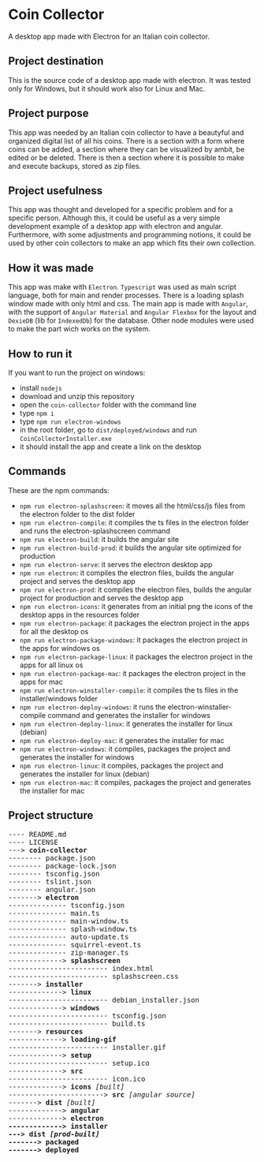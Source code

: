 # Coin Collector
A desktop app made with Electron for an Italian coin collector.

## Project destination
This is the source code of a desktop app made with electron. It was tested only for Windows, but it should work also for Linux and Mac.

## Project purpose
This app was needed by an Italian coin collector to have a beautyful and organized digital list of all his coins. There is a section with a form where coins can be added, a section where they can be visualized by ambit, be edited or be deleted. There is then a section where it is possible to make and execute backups, stored as zip files.

## Project usefulness
This app was thought and developed for a specific problem and for a specific person. Although this, it could be useful as a very simple
development example of a desktop app with electron and angular. Furthermore, with some adjustments and programming notions, it could be 
used by other coin collectors to make an app which fits their own collection.

## How it was made
This app was make with `Electron`. `Typescript` was used as main script language, both for main and render processes. There is a loading splash window made with only html and css. The main app is made with `Angular`, with the support of `Angular Material` and `Angular Flexbox` for the layout and `DexieDB` (lib for `IndexedDb`) for the database. Other node modules were used to make the part wich works on the system.

## How to run it
If you want to run the project on windows:
* install `nodejs`
* download and unzip this repository
* open the `coin-collector` folder with the command line
* type `npm i`
* type `npm run electron-windows`
* in the root folder, go to `dist/deployed/windows` and run `CoinCollectorInstaller.exe` 
* it should install the app and create a link on the desktop

## Commands
These are the npm commands:
* `npm run electron-splashscreen`: it moves all the html/css/js files from the electron folder to the dist folder
* `npm run electron-compile`: it compiles the ts files in the electron folder and runs the electron-splashscreen command
* `npm run electron-build`: it builds the angular site
* `npm run electron-build-prod`: it builds the angular site optimized for production
* `npm run electron-serve`: it serves the electron desktop app
* `npm run electron`: it compiles the electron files, builds the angular project and serves the desktop app
* `npm run electron-prod`: it compiles the electron files, builds the angular project for production and serves the desktop app
* `npm run electron-icons`: it generates from an initial png the icons of the desktop apps in the resources folder
* `npm run electron-package`: it packages the electron project in the apps for all the desktop os
* `npm run electron-package-windows`: it packages the electron project in the apps for windows os
* `npm run electron-package-linux`:  it packages the electron project in the apps for all linux os
* `npm run electron-package-mac`: it packages the electron project in the apps for mac
* `npm run electron-winstaller-compile`: it compiles the ts files in the installer/windows folder
* `npm run electron-deploy-windows`:  it runs the electron-winstaller-compile command and generates the installer for windows
* `npm run electron-deploy-linux`: it generates the installer for linux (debian)
* `npm run electron-deploy-mac`: it generates the installer for mac
* `npm run electron-windows`:  it compiles, packages the project and generates the installer for windows
* `npm run electron-linux`: it compiles, packages the project and generates the installer for linux (debian)
* `npm run electron-mac`: it compiles, packages the project and generates the installer for mac

## Project structure

<pre>
---- README.md
---- LICENSE
---> <b>coin-collector</b>
-------- package.json
-------- package-lock.json
-------- tsconfig.json
-------- tslint.json
-------- angular.json
-------> <b>electron</b>
-------------- tsconfig.json
-------------- main.ts
-------------- main-window.ts
-------------- splash-window.ts
-------------- auto-update.ts
-------------- squirrel-event.ts
-------------- zip-manager.ts
-------------> <b>splashscreen</b>
------------------------ index.html
------------------------ splashscreen.css
-------> <b>installer</b>
-------------> <b>linux</b>
------------------------ debian_installer.json
-------------> <b>windows</b>
------------------------ tsconfig.json
------------------------ build.ts
-------> <b>resources</b>
-------------> <b>loading-gif</b>
------------------------ installer.gif
-------------> <b>setup</b>
------------------------ setup.ico
-------------> <b>src</b>
------------------------ icon.ico
-------------> <b>icons</b> <i>[built]</i>
-----------------------> <b>src</b> <i>[angular source]</i>
-------> <b>dist</b> <i>[built]</i>
-------------> <b>angular</b>
-------------> <b>electron<b/>
-------------> <b>installer<b/>
---> <b>dist</b> <i>[prod-built]</i>
-------> <b>packaged</b>
-------> <b>deployed</b>
</pre>

